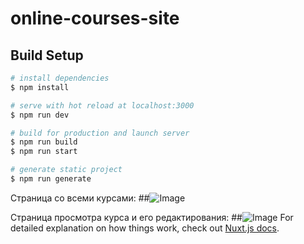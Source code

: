 # online-courses-site

## Build Setup

```bash
# install dependencies
$ npm install

# serve with hot reload at localhost:3000
$ npm run dev

# build for production and launch server
$ npm run build
$ npm run start

# generate static project
$ npm run generate
```

Страница со всеми курсами:
##<img src='https://s8.hostingkartinok.com/uploads/thumbs/2020/12/a1f1371260a1c5592b425c9087d51ac1.png' alt='Image' />

Страница просмотра курса и его редактирования:
##<img src='https://s8.hostingkartinok.com/uploads/thumbs/2020/12/8e9763bb2d450b32b59ded624cf1cd6a.png' alt='Image' />
For detailed explanation on how things work, check out [Nuxt.js docs](https://nuxtjs.org).
